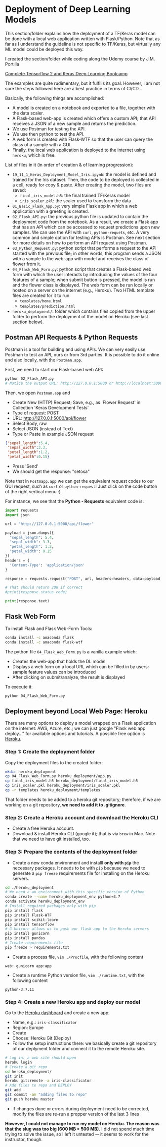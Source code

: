 # Deployment of Deep Learning Models

This section/folder explains how the deployment of a TF/Keras model can be done with a local web application written with Flask/Python.
Note that as far as I understand the guideline is not specific to TF/Keras, but virtually any ML model could be deployed this way.

I created the section/folder while coding along the Udemy course by J.M. Portilla

[Complete Tensorflow 2 and Keras Deep Learning Bootcamp](https://www.udemy.com/course/complete-tensorflow-2-and-keras-deep-learning-bootcamp/)

The examples are quite rudimentary, but it fulfills its goal.
However, I am not sure the steps followed here are a best practice in terms of CI/CD...

Basically, the following things are accomplished:
- A model is created on a notebook and exported to a file, together with the data scaler.
- A Flask-based web-app is created which offers a custom API; that API receives a JSON of a new sample and returns the prediction.
- We use Postman for testing the API.
- We use then python to test the API.
- A web form is created with Flask-WTF so that the user can query the class of a sample with a GUI.
- Finally, the local web application is deployed to the internet using `heroku`, which is free.

List of files in it (in order of creation & of learning progression):

- `19_11_1_Keras_Deployment_Model_Iris.ipynb`: the model is defined and trained for the Iris dataset. Then, the code to be deployed is collected in a cell, ready for copy & paste. After creating the model, two files are saved:
    - `final_iris_model.h5`: the final trained TF/Keras model
    - `iris_scaler.pkl`: the scaler used to transform the data
- `01_Basic_Flask_App.py`: very simple Flask app in which a web application with a greeting is created.
- `02_Flask_API.py`: the previous python file is updated to contain the deployment code from the notebook. As a result, we create a Flask app that has an API which can be accessed to request predictions upon new samples. We can use the API with `curl`, `python-requets`, etc. A very common and simple option for testing APIs is Postman. See next section for more details on how to perform an API request using Postman.
- `03_Python_Request.py`: python script that performs a request to the API started with the previous file; in other words, this program sends a JSON with a sample to the web-app with model and receives the class of flower from it.
- `04_Flask_Web_Form.py`: python script that creates a Flask-based web form with which the user interacts by introducing the values of the four features of a sample; when submit button is pressed, the model is run and the flower class is displayed. The web form can be run locally or hosted on a server on the internet (e.g., Heroku). Two HTML template files are created for it to run:
  - `templates/home.html`
  - `templates/prediction.html`
- `heroku_deployment/`: folder which contains files copied from the upper folder to perform the deployment of the model on Heroku (see last section below). 

## Postman API Requests & Python Requests

Postman is a tool for building and using APIs.
We can very easily use Postman to test an API, ours or from 3rd parties.
It is possible to do it online and also locally, with the `Postman.app`.

First, we need to start our Flask-based web API:

```bash
python 02_Flask_API.py
# Notice the output URL: http://127.0.0.1:5000 or http://localhost:5000
```

Then, we open `Postman.app` and

- Create New (HTTP) Request; Save, e.g., as 'Flower Request' in Collection 'Keras Development Tests'
- Type of request: POST
- URL: http://127.0.0.1:5000/api/flower
- Select Body, raw
- Select JSON (instead of Text)
- Type or Paste in example JSON request

```json
{"sepal_length":5.4,
 "sepal_width":3.3,
 "petal_length":1.2,
 "petal_width":0.15}
```

- Press 'Send'
- We should get the response: "setosa"

Note that in `Postmapp.app` we can get the equivalent request codes to our GUI request, such as `curl` or `python-request`!
Just click on the code button of the right vertical menu :)

For instance, we see that the **Python - Requests** equivalent code is:

```python
import requests
import json

url = "http://127.0.0.1:5000/api/flower"

payload = json.dumps({
  "sepal_length": 5.4,
  "sepal_width": 3.3,
  "petal_length": 1.2,
  "petal_width": 0.15
})
headers = {
  'Content-Type': 'application/json'
}

response = requests.request("POST", url, headers=headers, data=payload)

# That should return 200 if correct
#print(response.status_code)

print(response.text)
```

## Flask Web Form

To install Flask and Flask Web-Form Tools:

```bash
conda install -c anaconda flask
conda install -c anaconda flask-wtf
```

The python file `04_Flask_Web_Form.py` is a vanilla example which:
- Creates the web-app that holds the DL model
- Displays a web form on a local URL which can be filled in by users: sample feature values can be introduced
- After clicking on submit/analyze, the result is displayed

To execute it:

```bash
python 04_Flask_Web_Form.py
```

## Deployment beyond Local Web Page: Heroku

There are many options to deploy a model wrapped on a Flask application on the internet: AWS, Azure, etc.; we can just google "Flask web app deploy..." for available options and tutorials. A possible free option is [Heroku](https://www.heroku.com).

### Step 1: Create the deployment folder

Copy the deployment files to the created folder:

```bash
mkdir heroku_deployment
cp 04_Flask_Web_Form.py heroku_deployment/app.py
cp final_iris_model.h5 heroku_deployment/final_iris_model.h5
cp iris_scaler.pkl heroku_deployment/iris_scaler.pkl
cp -r templates heroku_deployment/templates
```

That folder needs to be added to a heroku git repository; therefore, if we are working on a git repository, **we need to add it to .gitignore**.

### Step 2: Create a Heroku account and download the Heroku CLI

- Create a free Heroku account.
- Download & install Heroku CLI (google it); that is via `brew` in Mac. Note that we need to have git installed, too.

### Step 3: Prepare the contents of the deployment folder

- Create a new conda environment and installl **only with `pip`** the necessary packages. It needs to be with `pip` because we need to generate a `pip freeze` requirements file for installing on the Heroku servers.

```bash
cd ./heroku_deployment
# We need a an environment with this specific version of Python
conda create --name heroku_deployment_env python=3.7
conda activate heroku_deployment_env
# Install required packages only with pip
pip install flask
pip install Flask-WTF
pip install scikit-learn
pip install tensorflow
# G Unicorn allows us to push our flask app to the Heroku servers
pip install gunicorn
pip install pandas
# Create requirements file
pip freeze > requirements.txt
```

- Create a process file, `vim ./Procfile`, with the following content

```
web: gunicorn app:app
```

- Create a runtime Python version file, `vim ./runtime.txt`, with the following content

```
python-3.7.11
```

### Step 4:  Create a new Heroku app and deploy our model

Go to the [Heroku dashboard](https://dashboard.heroku.com/apps) and create a new app:
- Name, e.g.: `iris-classificator`
- Region: Europe
- Create
- Choose: Heroku Git (Deploy)
- Follow the setup instructions there: we basically create a git repository of our deplyment folder and connect it to the remote Heroku site.

```bash
# Log in: a web site should open
heroku login
# Create a git repo
cd heroku_deployment/
git init
heroku git:remote -a iris-classificator
# Add files to repo and DEPLOY
git add .
git commit -am "adding files to repo"
git push heroku master
```

- If changes done or errors during deployment need to be corrected, modify the files are re-run a propper version of the last 3 lines

**However, I could not manage to run my model on Heroku. The reason was that the slug was too big (600 MB > 500 MB)**. I did not spend much time trying to solve the issue, so I left it untested -- it seems to work for the instructor, though.

